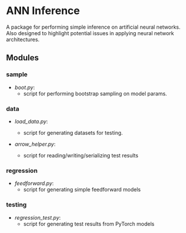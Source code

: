 # ANN Inference

A package for performing simple inference on artificial neural networks. Also 
designed to highlight potential issues in applying neural network architectures.


## Modules


### sample

 * _boot.py_: 
     * script for performing bootstrap sampling on model params.  
 
 
### data

* _load_data.py_: 
    * script for generating datasets for testing.

* _arrow_helper.py_: 
    * script for reading/writing/serializing test results


### regression

* _feedforward.py_: 
    * script for generating simple feedforward models


### testing

* _regression_test.py_: 
    * script for generating test results from PyTorch models